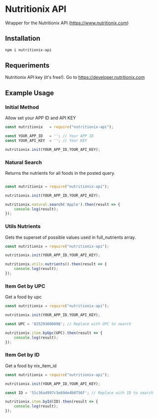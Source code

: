 # Nutritionix API
Wrapper for the Nutritionix API (https://www.nutritionix.com)

## Installation
```bash
npm i nutritionix-api
```

## Requeriments
Nutritionix API key (it's free!). Go to https://developer.nutritionix.com

## Example Usage

### Initial Method
Allow set your APP ID and API KEY

````js
const nutritionix   = require("nutritionix-api");

const YOUR_APP_ID   = ''; // Your APP ID
const YOUR_API_KEY  = ''; // Your KEY

nutritionix.init(YOUR_APP_ID,YOUR_API_KEY);
````


### Natural Search
Returns the nutrients for all foods in the posted query.


````js

const nutritionix = require("nutritionix-api");

nutritionix.init(YOUR_APP_ID,YOUR_API_KEY);

nutritionix.natural.search('Apple').then(result => {
    console.log(result);
});
````

### Utils Nutrients
Gets the superset of possible values used in full_nutrients array.



````js
const nutritionix = require("nutritionix-api");

nutritionix.init(YOUR_APP_ID,YOUR_API_KEY);

nutritionix.utils.nutrients().then(result => {
    console.log(result);
});
````

### Item Get by UPC
Get a food by upc


````js
const nutritionix = require("nutritionix-api");

nutritionix.init(YOUR_APP_ID,YOUR_API_KEY);

const UPC = '025293600898'; // Replace with UPC to search

nutritionix.item.byUpc(UPC).then(result => {
    console.log(result);
});
````
### Item Get by ID
Get a food by nix_item_id


````js
const nutritionix = require("nutritionix-api");

nutritionix.init(YOUR_APP_ID,YOUR_API_KEY);

const ID = '51c36ad997c3e69de4b0756f'; // Replace with ID to search

nutritionix.item.byId(ID).then(result => {
    console.log(result);
});
````

